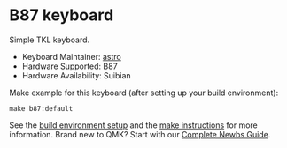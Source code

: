 # B87 keyboard

Simple TKL keyboard.

* Keyboard Maintainer: [astro](https://github.com/yulei)
* Hardware Supported: B87
* Hardware Availability: Suibian 

Make example for this keyboard (after setting up your build environment):

    make b87:default

See the [build environment setup](https://docs.qmk.fm/#/getting_started_build_tools) and the [make instructions](https://docs.qmk.fm/#/getting_started_make_guide) for more information. Brand new to QMK? Start with our [Complete Newbs Guide](https://docs.qmk.fm/#/newbs).
